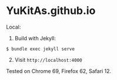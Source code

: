 # YuKitAs.github.io

Local:

1. Build with Jekyll:

  ```console
  $ bundle exec jekyll serve
  ```

2. Visit `http://localhost:4000`

Tested on Chrome 69, Firefox 62, Safari 12.
